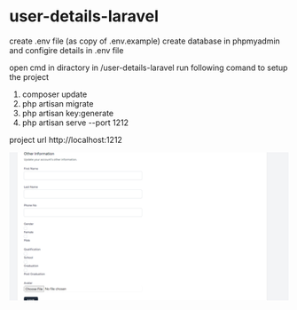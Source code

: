 # user-details-laravel
create .env file (as copy of .env.example)
create database in phpmyadmin and configire details in .env file

open cmd in diractory in /user-details-laravel
run following comand to setup the project
1. composer update
2. php artisan migrate
3. php artisan key:generate
4. php artisan serve --port 1212

project url http://localhost:1212

![Some Additional User Info Fields](https://raw.githubusercontent.com/kumarn94/user-details-laravel/main/screenshots/Screenshot%202024-04-02%20224901.png)

